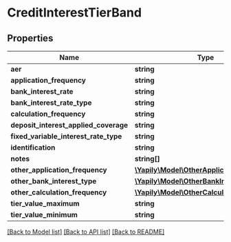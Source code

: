 # CreditInterestTierBand

## Properties
Name | Type | Description | Notes
------------ | ------------- | ------------- | -------------
**aer** | **string** |  | [optional] 
**application_frequency** | **string** |  | [optional] 
**bank_interest_rate** | **string** |  | [optional] 
**bank_interest_rate_type** | **string** |  | [optional] 
**calculation_frequency** | **string** |  | [optional] 
**deposit_interest_applied_coverage** | **string** |  | [optional] 
**fixed_variable_interest_rate_type** | **string** |  | [optional] 
**identification** | **string** |  | [optional] 
**notes** | **string[]** |  | [optional] 
**other_application_frequency** | [**\Yapily\Model\OtherApplicationFrequency**](OtherApplicationFrequency.md) |  | [optional] 
**other_bank_interest_type** | [**\Yapily\Model\OtherBankInterestType**](OtherBankInterestType.md) |  | [optional] 
**other_calculation_frequency** | [**\Yapily\Model\OtherCalculationFrequency**](OtherCalculationFrequency.md) |  | [optional] 
**tier_value_maximum** | **string** |  | [optional] 
**tier_value_minimum** | **string** |  | [optional] 

[[Back to Model list]](../README.md#documentation-for-models) [[Back to API list]](../README.md#documentation-for-api-endpoints) [[Back to README]](../README.md)


